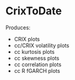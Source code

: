 # CrixToDate
Produces:
- CRIX plots
- cc/CRIX volatility plots
- cc kurtosis plots
- cc skewness plots
- cc correlation plots
- cc R fGARCH plots 
